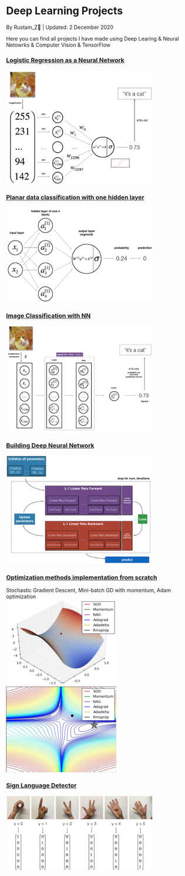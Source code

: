 # Deep Learning Projects 

By Rustam_Z🚀 | Updated: 2 December 2020

Here you can find all projects I have made using Deep Learing & Neural Netowrks & Computer Vision & TensorFlow

### [Logistic Regression as a Neural Network](Logistic-Regression-as-a-Neural-Network)
<img src="img/LogReg_kiank.png" width=400>

### [Planar data classification with one hidden layer](Planar-data-classification-with-one-hidden-layer)
<img src="img/classification_kiank.png" width=400>

### [Image Classification with NN](Image-Classification-with-NN)
<img src="img/LlayerNN_kiank.png" width=400>

### [Building Deep Neural Network](Building-Deep-Neural-Network)
<img src="img/final outline.png" width=400>

### [Optimization methods implementation from scratch](Optimization_Methods) 
Stochastic Gradient Descent, Mini-batch GD with momentum, Adam optimization
<br><img src="img/opt1.gif" width=300><img src="img/opt2.gif" width=300>

### [Sign Language Detector](TensorFlow)
<img src="img/hands.png" width=400>